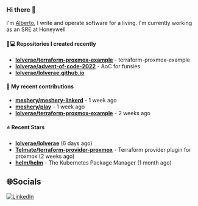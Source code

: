 ### Hi there 👋

I'm [Alberto](https://albertolvera.com), I write and operate software for a living. I'm currently working as an SRE at Honeywell

#### 👨💻 Repositories I created recently
- **[lolverae/terraform-proxmox-example](https://github.com/lolverae/terraform-proxmox-example)** - terraform-proxmox-example
- **[lolverae/advent-of-code-2022](https://github.com/lolverae/advent-of-code-2022)** - AoC for funsies
- **[lolverae/lolverae.github.io](https://github.com/lolverae/lolverae.github.io)**

#### 🚀 My recent contributions
- **[meshery/meshery-linkerd](https://github.com/meshery/meshery-linkerd)** - 1 week ago
- **[meshery/play](https://github.com/meshery/play)** - 1 week ago
- **[lolverae/terraform-proxmox-example](https://github.com/lolverae/terraform-proxmox-example)** - 2 weeks ago

#### ⭐ Recent Stars
- **[lolverae/lolverae](https://github.com/lolverae/lolverae)** (6 days ago)
- **[Telmate/terraform-provider-proxmox](https://github.com/Telmate/terraform-provider-proxmox)** - Terraform provider plugin for proxmox (2 weeks ago)
- **[helm/helm](https://github.com/helm/helm)** - The Kubernetes Package Manager (1 month ago)

## 🌐Socials
[![LinkedIn](https://img.shields.io/badge/LinkedIn-%230077B5.svg?logo=linkedin&logoColor=white)](https://www.linkedin.com/in/luis-alberto-olvera/)
